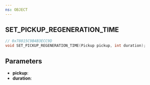 ```yaml
---
ns: OBJECT
---
```

## SET_PICKUP_REGENERATION_TIME

```c
// 0x78015C9B4B3ECC9D
void SET_PICKUP_REGENERATION_TIME(Pickup pickup, int duration);
```

## Parameters
* **pickup**:
* **duration**:
